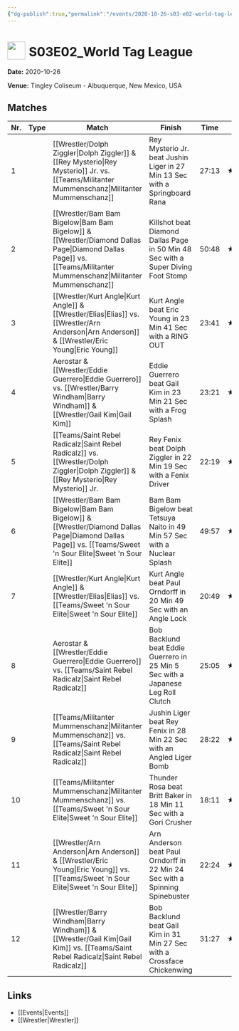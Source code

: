 ```yaml
---
{"dg-publish":true,"permalink":"/events/2020-10-26-s03-e02-world-tag-league/","title":"S03E02_World Tag League","noteIcon":""}
---
```



# <img src="https://github.com/CptSpaulding1980/choke-slam-wrestling/releases/download/images/ChokeSlam.png" width="40" style="vertical-align:bottom; margin-right:8px;">**S03E02_World Tag League**

**Date:** 2020-10-26

**Venue:** Tingley Coliseum - Albuquerque, New Mexico, USA

## Matches

| Nr. | Type | Match | Finish | Time | Rating | Score |
|-----|------|-------|--------|------|--------|-------|
| 1 |  | [[Wrestler/Dolph Ziggler\|Dolph Ziggler]] & [[Rey Mysterio\|Rey Mysterio]] Jr. vs. [[Teams/Militanter Mummenschanz\|Militanter Mummenschanz]] | Rey Mysterio Jr. beat Jushin Liger in 27 Min 13 Sec with a Springboard Rana | 27:13 | ★★★3/4 | 82 |
| 2 |  | [[Wrestler/Bam Bam Bigelow\|Bam Bam Bigelow]] & [[Wrestler/Diamond Dallas Page\|Diamond Dallas Page]] vs. [[Teams/Militanter Mummenschanz\|Militanter Mummenschanz]] | Killshot beat Diamond Dallas Page in 50 Min 48 Sec with a Super Diving Foot Stomp | 50:48 | ★★★★★ | 100 |
| 3 |  | [[Wrestler/Kurt Angle\|Kurt Angle]] & [[Wrestler/Elias\|Elias]] vs. [[Wrestler/Arn Anderson\|Arn Anderson]] & [[Wrestler/Eric Young\|Eric Young]] | Kurt Angle beat Eric Young in 23 Min 41 Sec with a RING OUT | 23:41 | ★★★1/2 | 78 |
| 4 |  | Aerostar & [[Wrestler/Eddie Guerrero\|Eddie Guerrero]] vs. [[Wrestler/Barry Windham\|Barry Windham]] & [[Wrestler/Gail Kim\|Gail Kim]] | Eddie Guerrero beat Gail Kim in 23 Min 21 Sec with a Frog Splash | 23:21 | ★★★★★ | 100 |
| 5 |  | [[Teams/Saint Rebel Radicalz\|Saint Rebel Radicalz]] vs. [[Wrestler/Dolph Ziggler\|Dolph Ziggler]] & [[Rey Mysterio\|Rey Mysterio]] Jr. | Rey Fenix beat Dolph Ziggler in 22 Min 19 Sec with a Fenix Driver | 22:19 | ★★★3/4 | 81 |
| 6 |  | [[Wrestler/Bam Bam Bigelow\|Bam Bam Bigelow]] & [[Wrestler/Diamond Dallas Page\|Diamond Dallas Page]] vs. [[Teams/Sweet 'n Sour Elite\|Sweet 'n Sour Elite]] | Bam Bam Bigelow beat Tetsuya Naito in 49 Min 57 Sec with a Nuclear Splash | 49:57 | ★★★★★ | 100 |
| 7 |  | [[Wrestler/Kurt Angle\|Kurt Angle]] & [[Wrestler/Elias\|Elias]] vs. [[Teams/Sweet 'n Sour Elite\|Sweet 'n Sour Elite]] | Kurt Angle beat Paul Orndorff in 20 Min 49 Sec with an Angle Lock | 20:49 | ★★★3/4 | 81 |
| 8 |  | Aerostar & [[Wrestler/Eddie Guerrero\|Eddie Guerrero]] vs. [[Teams/Saint Rebel Radicalz\|Saint Rebel Radicalz]] | Bob Backlund beat Eddie Guerrero in 25 Min 5 Sec with a Japanese Leg Roll Clutch | 25:05 | ★★★★★ | 100 |
| 9 |  | [[Teams/Militanter Mummenschanz\|Militanter Mummenschanz]] vs. [[Teams/Saint Rebel Radicalz\|Saint Rebel Radicalz]] | Jushin Liger beat Rey Fenix in 28 Min 22 Sec with an Angled Liger Bomb | 28:22 | ★★★★1/2 | 95 |
| 10 |  | [[Teams/Militanter Mummenschanz\|Militanter Mummenschanz]] vs. [[Teams/Sweet 'n Sour Elite\|Sweet 'n Sour Elite]] | Thunder Rosa beat Britt Baker in 18 Min 11 Sec with a Gori Crusher | 18:11 | ★★★1/4 | 75 |
| 11 |  | [[Wrestler/Arn Anderson\|Arn Anderson]] & [[Wrestler/Eric Young\|Eric Young]] vs. [[Teams/Sweet 'n Sour Elite\|Sweet 'n Sour Elite]] | Arn Anderson beat Paul Orndorff in 22 Min 24 Sec with a Spinning Spinebuster | 22:24 | ★★★★ | 85 |
| 12 |  | [[Wrestler/Barry Windham\|Barry Windham]] & [[Wrestler/Gail Kim\|Gail Kim]] vs. [[Teams/Saint Rebel Radicalz\|Saint Rebel Radicalz]] | Bob Backlund beat Gail Kim in 31 Min 27 Sec with a Crossface Chickenwing | 31:27 | ★★★★3/4 | 99 |

## Links
- [[Events\|Events]]
- [[Wrestler\|Wrestler]]
